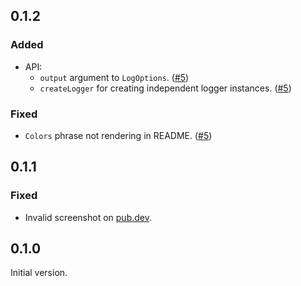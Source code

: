 ## 0.1.2

### Added

- API:
    - `output` argument to `LogOptions`. ([#5])
    - `createLogger` for creating independent logger instances. ([#5])

### Fixed

- `Colors` phrase not rendering in README. ([#5])

[#5]: https://github.com/lapuske/log_me/pulls/5



## 0.1.1

### Fixed

- Invalid screenshot on [pub.dev].




## 0.1.0

Initial version.




[pub.dev]: https://pub.dev
